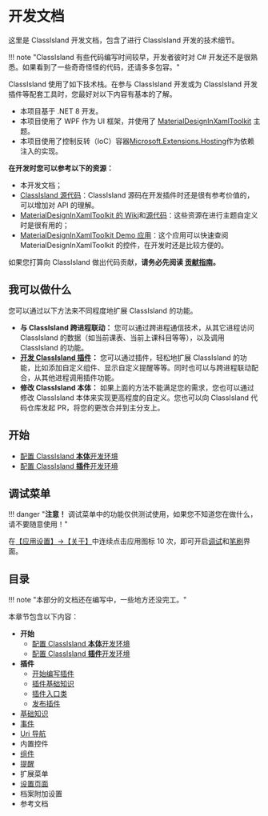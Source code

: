# 开发文档

这里是 ClassIsland 开发文档，包含了进行 ClassIsland 开发的技术细节。

!!! note "ClassIsland 有些代码编写时间较早，开发者彼时对 C# 开发还不是很熟悉。如果看到了一些奇奇怪怪的代码，还请多多包容。"

ClassIsland 使用了如下技术栈。在参与 ClassIsland 开发或为 ClassIsland 开发插件等配套工具时，您最好对以下内容有基本的了解。

- 本项目基于 .NET 8 开发。
- 本项目使用了 WPF 作为 UI 框架，并使用了 [MaterialDesignInXamlToolkit](https://github.com/MaterialDesignInXAML/MaterialDesignInXamlToolkit) 主题。
- 本项目使用了控制反转（IoC）容器[Microsoft.Extensions.Hosting](https://learn.microsoft.com/zh-cn/dotnet/core/extensions/generic-host)作为依赖注入的实现。

**在开发时您可以参考以下的资源：**

- 本开发文档；
- [ClassIsland 源代码](https://github.com/ClassIsland/ClassIsland)：ClassIsland 源码在开发插件时还是很有参考价值的，可以增加对 API 的理解。
- [MaterialDesignInXamlToolkit 的 Wiki](https://github.com/MaterialDesignInXAML/MaterialDesignInXamlToolkit/wiki)和[源代码](https://github.com/MaterialDesignInXAML/MaterialDesignInXamlToolkit/)：这些资源在进行主题自定义时是很有用的；
- [MaterialDesignInXamlToolkit Demo 应用](https://github.com/MaterialDesignInXAML/MaterialDesignInXamlToolkit/releases/download/v4.8.0/DemoApp.zip)：这个应用可以快速查阅 MaterialDesignInXamlToolkit 的控件，在开发时还是比较方便的。

如果您打算向 ClassIsland 做出代码贡献，**请务必先阅读 [贡献指南](https://github.com/ClassIsland/ClassIsland/blob/master/CONTRIBUTING.md)。**

## 我可以做什么

您可以通过以下方法来不同程度地扩展 ClassIsland 的功能。

- **与 ClassIsland 跨进程联动：** 您可以通过跨进程通信技术，从其它进程访问 ClassIsland 的数据（如当前课表、当前上课科目等等），以及调用 ClassIsland 的功能。
- **[开发 ClassIsland 插件](./plugins/create-project.md)：** 您可以通过插件，轻松地扩展 ClassIsland 的功能，比如添加自定义组件、显示自定义提醒等等。同时也可以与跨进程联动配合，从其他进程调用插件功能。
- **修改 ClassIsland 本体：** 如果上面的方法不能满足您的需求，您也可以通过修改 ClassIsland 本体来实现更高程度的自定义。您也可以向 ClassIsland 代码仓库发起 PR，将您的更改合并到主分支上。

## 开始

- [配置 ClassIsland **本体**开发环境](./get-started/devlopment.md)
- [配置 ClassIsland **插件**开发环境](./get-started/devlopment-plugins.md)

## 调试菜单

!!! danger "**注意！** 调试菜单中的功能仅供测试使用，如果您不知道您在做什么，请不要随意使用！"

在[【应用设置】→【关于】](classisland://app/settings/about)中连续点击应用图标 10 次，即可开启[调试](classisland://app/settings/debug)和[笔刷](classisland://app/settings/debug_brushes)界面。

## 目录

!!! note "本部分的文档还在编写中，一些地方还没完工。"

本章节包含以下内容：

- **开始**
    - [配置 ClassIsland **本体**开发环境](./get-started/devlopment.md)
    - [配置 ClassIsland **插件**开发环境](./get-started/devlopment-plugins.md)
- **插件**
    - [开始编写插件](./plugins/create-project.md)
    - [插件基础知识](./plugins/basics.md)
    - [插件入口类](./plugins/plugin-base.md)
    - [发布插件](./plugins/publishing.md)
- [基础知识](basics.md)
- [事件](events.md)
- [Uri 导航](uri-navigation.md)
- 内置控件
- [组件](components.md)
- [提醒](./notifications.md)
- 扩展菜单
- [设置页面](settings-page.md)
- 档案附加设置
- 参考文档
